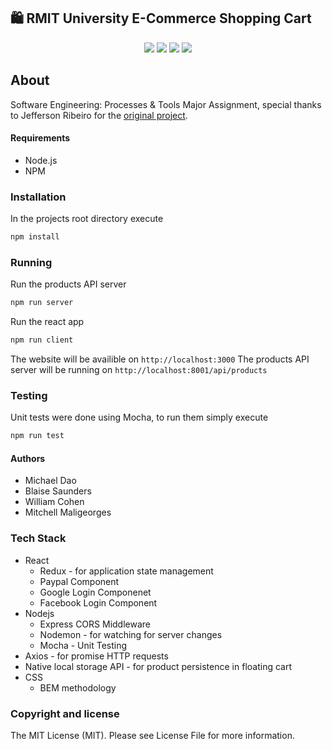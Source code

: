 ## 🛍️ RMIT University E-Commerce Shopping Cart
<p align="center">
  <img src="https://img.shields.io/badge/React-16.3.1-blue.svg">
  <img src="https://img.shields.io/badge/Redux-3.7.2-blue.svg?colorB=764abc">
  <img src="https://img.shields.io/badge/Nodejs-6.10.2-blue.svg?colorB=90c53f">
  <img src="https://img.shields.io/badge/Express-4.16.3-blue.svg?colorB=47535e">
  <br/>
</p>

## About

Software Engineering: Processes & Tools Major Assignment, special thanks to Jefferson Ribeiro for the
<a href="https://github.com/jeffersonRibeiro/react-shopping-cart">original project</a>.

#### Requirements

- Node.js
- NPM

### Installation

In the projects root directory execute
``` bash
npm install
```

### Running

Run the products API server
``` bash
npm run server
```

Run the react app
``` bash
npm run client
```

The website will be availible on `http://localhost:3000`
The products API server will be running on `http://localhost:8001/api/products`

### Testing

Unit tests were done using Mocha, to run them simply execute
``` bash
npm run test
```

#### Authors
- Michael Dao
- Blaise Saunders
- William Cohen
- Mitchell Maligeorges

### Tech Stack
- React
  * Redux - for application state management
  * Paypal Component
  * Google Login Componenet
  * Facebook Login Component
- Nodejs
  * Express CORS Middleware
  * Nodemon - for watching for server changes
  * Mocha - Unit Testing
- Axios - for promise HTTP requests
- Native local storage API - for product persistence in floating cart
- CSS
  * BEM methodology

### Copyright and license

The MIT License (MIT).
Please see License File for more information.
